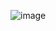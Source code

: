 ![image](https://github.com/yeshavyas27/links_manager/assets/103744693/7d3c1b88-54d1-4e1a-9af1-c825a019896b)

